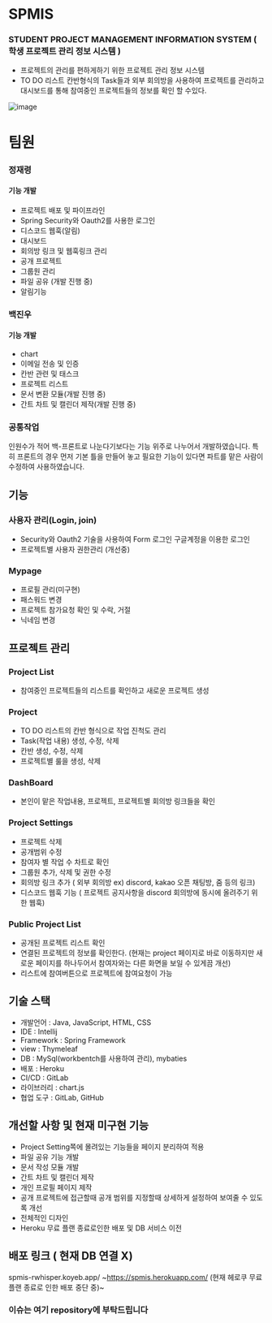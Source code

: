 # SPMIS

### STUDENT PROJECT MANAGEMENT INFORMATION SYSTEM ( 학생 프로젝트 관리 정보 시스템 )
- 프로젝트의 관리를 편하게하기 위한 프로젝트 관리 정보 시스템
- TO DO 리스트 칸반형식의 Task들과 외부 회의방을 사용하여 프로젝트를 관리하고 대시보드를 통해 참여중인 프로젝트들의 정보를 확인 할 수있다.

![image](https://user-images.githubusercontent.com/73861946/201593556-16a875ca-17d5-4652-b73f-6ae60792d66b.png)


# 팀원 

### 정재령
#### 기능 개발 
- 프로젝트 배포 및 파이프라인 
- Spring Security와 Oauth2를 사용한 로그인
- 디스코드 웹훅(알림)
- 대시보드
- 회의방 링크 및 웹훅링크 관리
- 공개 프로젝트 
- 그룹원 관리
- 파일 공유 (개발 진행 중)
- 알림기능

### 백진우
#### 기능 개발
- chart  
- 이메일 전송 및 인증
- 칸반 관련 및 태스크
- 프로젝트 리스트
- 문서 변환 모듈(개발 진행 중)
- 간트 차트 및 캘린더 제작(개발 진행 중)

### 공통작업
인원수가 적어 백-프론트로 나눈다기보다는 기능 위주로 나누어서 개발하였습니다.
특히 프론트의 경우 먼저 기본 틀을 만들어 놓고 필요한 기능이 있다면 파트를 맡은 사람이 수정하여 사용하였습니다.

## 기능 
### 사용자 관리(Login, join)
- Security와 Oauth2 기술을 사용하여 Form 로그인 구글계정을 이용한 로그인
- 프로젝트별 사용자 권한관리 (개선중)

### Mypage
- 프로필 관리(미구현)
- 패스워드 변경
- 프로젝트 참가요청 확인 및 수락, 거절
- 닉네임 변경


## 프로젝트 관리
### Project List
- 참여중인 프로젝트들의 리스트를 확인하고 새로운 프로젝트 생성

### Project
- TO DO 리스트의 칸반 형식으로 작업 진척도 관리
- Task(작업 내용) 생성, 수정, 삭제
- 칸반 생성, 수정, 삭제
- 프로젝트별 룰을 생성, 삭제

### DashBoard
- 본인이 맡은 작업내용, 프로젝트, 프로젝트별 회의방 링크들을 확인

### Project Settings
- 프로젝트 삭제
- 공개범위 수정
- 참여자 별 작업 수 차트로 확인
- 그룹원 추가, 삭제 및 권한 수정
- 회의방 링크 추가 ( 외부 회의방 ex) discord, kakao 오픈 채팅방, 줌 등의 링크)
- 디스코드 웹훅 기능 ( 프로젝트 공지사항을 discord 회의방에 동시에 올려주기 위한 웹훅)

### Public Project List
- 공개된 프로젝트 리스트 확인
- 연결된 프로젝트의 정보를 확인한다.
  (현재는 project 페이지로 바로 이동하지만 새로운 페이지를 하나두어서 참여자와는 다른 화면을 보일 수 있게끔 개선)
- 리스트에 참여버튼으로 프로젝트에 참여요청이 가능 

## 기술 스택
- 개발언어 : Java, JavaScript, HTML, CSS 
- IDE : Intellij
- Framework : Spring Framework
- view : Thymeleaf
- DB : MySql(workbentch를 사용하여 관리), mybaties
- 배포 : Heroku
- CI/CD : GitLab
- 라이브러리 : chart.js
- 협업 도구 : GitLab, GitHub


## 개선할 사항 및 현재 미구현 기능
- Project Setting쪽에 몰려있는 기능들을 페이지 분리하여 적용
- 파일 공유 기능 개발
- 문서 작성 모듈 개발
- 간트 차트 및 캘린더 제작
- 개인 프로필 페이지 제작
- 공개 프로젝트에 접근할때 공개 범위를 지정할때 상세하게 설정하여 보여줄 수 있도록 개선
- 전체적인 디자인 
- Heroku 무료 플랜 종료로인한 배포 및 DB 서비스 이전

## 배포 링크 ( 현재 DB 연결 X)
spmis-rwhisper.koyeb.app/
~https://spmis.herokuapp.com/ (현재 헤로쿠 무료 플랜 종료로 인한 배포 중단 중)~ 

### 이슈는 여기 repository에 부탁드립니다
